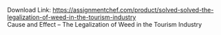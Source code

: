 Download Link: https://assignmentchef.com/product/solved-solved-the-legalization-of-weed-in-the-tourism-industry
<br>
Cause and Effect – The Legalization of Weed in the Tourism Industry